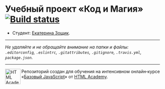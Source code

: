 # Учебный проект «Код и Магия» [![Build status][travis-image]][travis-url]

* Студент: [Екатерина Зощик](https://up.htmlacademy.ru/javascript/10/user/20096).

---

_Не удаляйте и не обращайте внимание на папки и файлы:_<br>
_`.editorconfig`, `.eslintrc`, `.gitattributes`, `.gitignore`, `.travis.yml`, `package.json`._

---

<a href="https://htmlacademy.ru/intensive/javascript"><img align="left" width="50" height="50" title="HTML Academy" src="https://up.htmlacademy.ru/static/img/intensive/javascript/logo-for-github.svg"></a>

Репозиторий создан для обучения на интенсивном онлайн‑курсе «[Базовый JavaScript](https://htmlacademy.ru/intensive/javascript)» от [HTML Academy](https://htmlacademy.ru).

[travis-image]: https://travis-ci.org/htmlacademy-javascript/20096-code-and-magick.svg?branch=master
[travis-url]: https://travis-ci.org/htmlacademy-javascript/20096-code-and-magick
